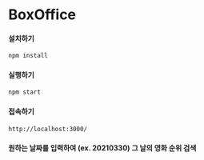 # BoxOffice 

#### 설치하기

```bash
npm install
```

#### 실행하기

```bash
npm start
```

#### 접속하기
```bash
http://localhost:3000/
```

#### 원하는 날짜를 입력하여 (ex. 20210330) 그 날의 영화 순위 검색
